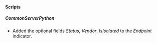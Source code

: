 
#### Scripts
##### CommonServerPython
- Added the optional fields *Status*, *Vendor*, *IsIsolated* to the *Endpoint* indicator.
